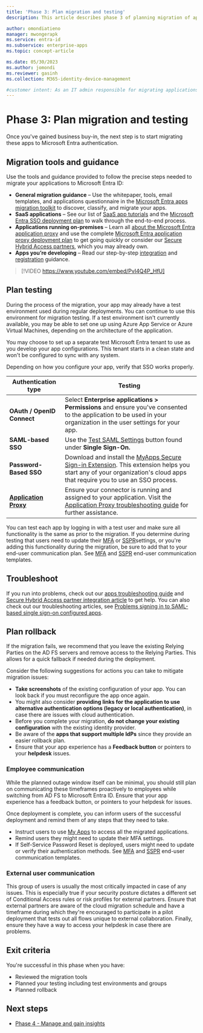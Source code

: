```yaml
---
title: 'Phase 3: Plan migration and testing'
description: This article describes phase 3 of planning migration of applications from AD FS to Microsoft Entra ID

author: omondiatieno
manager: mwongerapk
ms.service: entra-id
ms.subservice: enterprise-apps
ms.topic: concept-article

ms.date: 05/30/2023
ms.author: jomondi
ms.reviewer: gasinh
ms.collection: M365-identity-device-management

#customer intent: As an IT admin responsible for migrating applications to Microsoft Entra authentication, I want to use the migration tools and guidance provided, so that I can follow the precise steps needed to migrate the applications successfully.
---
```

# Phase 3: Plan migration and testing

Once you've gained business buy-in, the next step is to start migrating these apps to Microsoft Entra authentication.

## Migration tools and guidance

Use the tools and guidance provided to follow the precise steps needed to migrate your applications to Microsoft Entra ID:

- **General migration guidance** – Use the whitepaper, tools, email templates, and applications questionnaire in the [Microsoft Entra apps migration toolkit](./migration-resources.md) to discover, classify, and migrate your apps.
- **SaaS applications** – See our list of [SaaS app tutorials](~/identity/saas-apps/tutorial-list.md) and the [Microsoft Entra SSO deployment plan](plan-sso-deployment.md) to walk through the end-to-end process.
- **Applications running on-premises** – Learn all [about the Microsoft Entra application proxy](/entra/identity/app-proxy) and use the complete [Microsoft Entra application proxy deployment plan](https://aka.ms/AppProxyDPDownload) to get going quickly or consider our [Secure Hybrid Access partners](secure-hybrid-access.md), which you may already own.
- **Apps you’re developing** – Read our step-by-step [integration](~/identity-platform/quickstart-register-app.md) and [registration](~/identity-platform/quickstart-register-app.md) guidance.

> [!VIDEO https://www.youtube.com/embed/PvI4Q4P_HfU]

## Plan testing

During the process of the migration, your app may already have a test environment used during regular deployments. You can continue to use this environment for migration testing. If a test environment isn't currently available, you may be able to set one up using Azure App Service or Azure Virtual Machines, depending on the architecture of the application.

You may choose to set up a separate test Microsoft Entra tenant to use as you develop your app configurations. This tenant starts in a clean state and won't be configured to sync with any system.

Depending on how you configure your app, verify that SSO works properly.

| Authentication type      | Testing                                             |
| ------------------------ | --------------------------------------------------- |
| **OAuth / OpenID Connect** | Select **Enterprise applications &gt; Permissions** and ensure you've consented to the application to be used in your organization in the user settings for your app. |
| **SAML-based SSO** | Use the [Test SAML Settings](./debug-saml-sso-issues.md) button found under **Single Sign-On.** |
| **Password-Based SSO** | Download and install the [MyApps Secure Sign-in Extension](https://support.microsoft.com/account-billing/sign-in-and-start-apps-from-the-my-apps-portal-2f3b1bae-0e5a-4a86-a33e-876fbd2a4510#download-and-install-the-my-apps-secure-sign-in-extension). This extension helps you start any of your organization's cloud apps that require you to use an SSO process. |
| **[Application Proxy](/entra/identity/app-proxy)** | Ensure your connector is running and assigned to your application. Visit the [Application Proxy troubleshooting guide](~/identity/app-proxy/application-proxy-troubleshoot.md) for further assistance. |

You can test each app by logging in with a test user and make sure all functionality is the same as prior to the migration. If you determine during testing that users need to update their [MFA](~/identity/authentication/howto-mfa-userstates.md) or [SSPR](~/identity/authentication/tutorial-enable-sspr.md)settings, or you're adding this functionality during the migration, be sure to add that to your end-user communication plan. See [MFA](https://aka.ms/mfatemplates) and [SSPR](https://aka.ms/ssprtemplates) end-user communication templates.

## Troubleshoot

If you run into problems, check out our [apps troubleshooting guide](~/identity/app-provisioning/isv-automatic-provisioning-multi-tenant-apps.md) and [Secure Hybrid Access partner integration article](secure-hybrid-access-integrations.md) to get help. You can also check out our troubleshooting articles, see [Problems signing in to SAML-based single sign-on configured apps](/troubleshoot/azure/active-directory/troubleshoot-sign-in-saml-based-apps).

## Plan rollback

If the migration fails, we recommend that you leave the existing Relying Parties on the AD FS servers and remove access to the Relying Parties. This allows for a quick fallback if needed during the deployment.

Consider the following suggestions for actions you can take to mitigate migration issues:

- **Take screenshots** of the existing configuration of your app. You can look back if you must reconfigure the app once again.
- You might also consider **providing links for the application to use alternative authentication options (legacy or local authentication)**, in case there are issues with cloud authentication.
- Before you complete your migration, **do not change your existing configuration** with the existing identity provider.
- Be aware of the **apps that support multiple IdPs** since they provide an easier rollback plan.
- Ensure that your app experience has a **Feedback button** or pointers to your **helpdesk** issues.

### Employee communication

While the planned outage window itself can be minimal, you should still plan on communicating these timeframes proactively to employees while switching from AD FS to Microsoft Entra ID. Ensure that your app experience has a feedback button, or pointers to your helpdesk for issues.

Once deployment is complete, you can inform users of the successful deployment and remind them of any steps that they need to take.

- Instruct users to use [My Apps](https://myapps.microsoft.com) to access all the migrated applications.
- Remind users they might need to update their MFA settings.
- If Self-Service Password Reset is deployed, users might need to update or verify their authentication methods. See [MFA](https://aka.ms/mfatemplates) and [SSPR](https://aka.ms/ssprtemplates) end-user communication templates.

### External user communication

This group of users is usually the most critically impacted in case of any issues. This is especially true if your security posture dictates a different set of Conditional Access rules or risk profiles for external partners. Ensure that external partners are aware of the cloud migration schedule and have a timeframe during which they're encouraged to participate in a pilot deployment that tests out all flows unique to external collaboration. Finally, ensure they have a way to access your helpdesk in case there are problems.

## Exit criteria

You're successful in this phase when you have:

- Reviewed the migration tools
- Planned your testing including test environments and groups
- Planned rollback

## Next steps

- [Phase 4 - Manage and gain insights](migrate-adfs-plan-management-insights.md)
